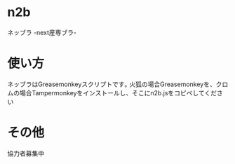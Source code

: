 # n2b
ネッブラ -next産専ブラ-

# 使い方
ネッブラはGreasemonkeyスクリプトです｡
火狐の場合Greasemonkeyを、クロムの場合Tampermonkeyをインストールし、そこにn2b.jsをコピペしてください

# その他
協力者募集中
